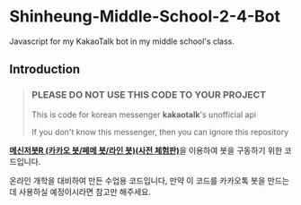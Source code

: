 # Shinheung-Middle-School-2-4-Bot
Javascript for my KakaoTalk bot in my middle school's class.
## Introduction
> ### **PLEASE DO NOT USE THIS CODE TO YOUR PROJECT**
>
> This is code for korean messenger **kakaotalk**'s unofficial api
>
> If you don't know this messenger, then you can ignore this repository

[**메신저봇R (카카오 봇/페메 봇/라인 봇)(사전 체험판)**](https://play.google.com/store/apps/details?id=com.xfl.msgbot "**메신저봇R (카카오 봇/페메 봇/라인 봇)(사전 체험판)**")을 이용하여 봇을 구동하기 위한 코드입니다.

온라인 개학을 대비하여 만든 수업용 코드입니다, 만약 이 코드를 카카오톡 봇을 만드는데 사용하실 예정이시라면 참고만 해주세요.
